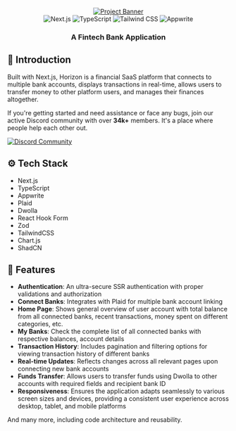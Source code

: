 <div align="center">
  <br />
  <a href="https://youtu.be/PuOVqP_cjkE?feature=shared" target="_blank">
    <img src="https://github.com/adrianhajdin/banking/assets/151519281/3c03519c-7ebd-4539-b598-49e63d1770b4" alt="Project Banner">
  </a>
  <br />

  <div>
    <img src="https://img.shields.io/badge/-Next_JS-black?style=for-the-badge&logoColor=white&logo=nextdotjs&color=000000" alt="Next.js" />
    <img src="https://img.shields.io/badge/-TypeScript-black?style=for-the-badge&logoColor=white&logo=typescript&color=3178C6" alt="TypeScript" />
    <img src="https://img.shields.io/badge/-Tailwind_CSS-black?style=for-the-badge&logoColor=white&logo=tailwindcss&color=06B6D4" alt="Tailwind CSS" />
    <img src="https://img.shields.io/badge/-Appwrite-black?style=for-the-badge&logoColor=white&logo=appwrite&color=FD366E" alt="Appwrite" />
  </div>

  <h3 align="center">A Fintech Bank Application</h3>
</div>

## 🤖 Introduction

Built with Next.js, Horizon is a financial SaaS platform that connects to multiple bank accounts, displays transactions in real-time, allows users to transfer money to other platform users, and manages their finances altogether.

If you're getting started and need assistance or face any bugs, join our active Discord community with over **34k+** members. It's a place where people help each other out.

<a href="https://discord.com/invite/n6EdbFJ" target="_blank"><img src="https://github.com/sujatagunale/EasyRead/assets/151519281/618f4872-1e10-42da-8213-1d69e486d02e" alt="Discord Community"/></a>

## ⚙️ Tech Stack

- Next.js
- TypeScript
- Appwrite
- Plaid
- Dwolla
- React Hook Form
- Zod
- TailwindCSS
- Chart.js
- ShadCN

## 🔋 Features

- **Authentication**: An ultra-secure SSR authentication with proper validations and authorization
- **Connect Banks**: Integrates with Plaid for multiple bank account linking
- **Home Page**: Shows general overview of user account with total balance from all connected banks, recent transactions, money spent on different categories, etc.
- **My Banks**: Check the complete list of all connected banks with respective balances, account details
- **Transaction History**: Includes pagination and filtering options for viewing transaction history of different banks
- **Real-time Updates**: Reflects changes across all relevant pages upon connecting new bank accounts
- **Funds Transfer**: Allows users to transfer funds using Dwolla to other accounts with required fields and recipient bank ID
- **Responsiveness**: Ensures the application adapts seamlessly to various screen sizes and devices, providing a consistent user experience across desktop, tablet, and mobile platforms

And many more, including code architecture and reusability.
